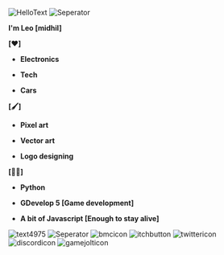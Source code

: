 

![HelloText](https://user-images.githubusercontent.com/73597906/199452518-af49bdfa-c13f-4314-8289-c30849860ed3.svg)
![Seperator](https://user-images.githubusercontent.com/73597906/199452529-104e920a-e764-456f-b6a0-5efedec045e2.svg)




**I'm Leo [midhil]**

**[❤️]**

- **Electronics**

- **Tech**

- **Cars**

**[🖌]**

- **Pixel art**

- **Vector art**


- **Logo designing**

**[🧑‍💻]**

- **Python**

- **GDevelop 5 [Game development]**

- **A bit of Javascript [Enough to stay alive]**


![text4975](https://user-images.githubusercontent.com/73597906/199463198-74402c70-782f-458d-8c77-e27d5897a35a.png)
![Seperator](https://user-images.githubusercontent.com/73597906/199452529-104e920a-e764-456f-b6a0-5efedec045e2.svg)
![bmcicon](https://user-images.githubusercontent.com/73597906/199461298-07097a89-be6e-4fb2-9873-88cdf92796c9.svg)
![itchbutton](https://user-images.githubusercontent.com/73597906/199461307-40e87286-010f-48df-be3a-0323b8170e19.svg)
![twittericon](https://user-images.githubusercontent.com/73597906/199461330-66e164af-3a0f-4cbb-bc1a-156f30ad0c01.svg)
![discordicon](https://user-images.githubusercontent.com/73597906/199461411-e7c93132-9355-4327-a21a-9b6564cc4280.svg)
![gamejolticon](https://user-images.githubusercontent.com/73597906/199461335-8e6f517c-7de0-4925-818b-0690e5728dbc.svg)
